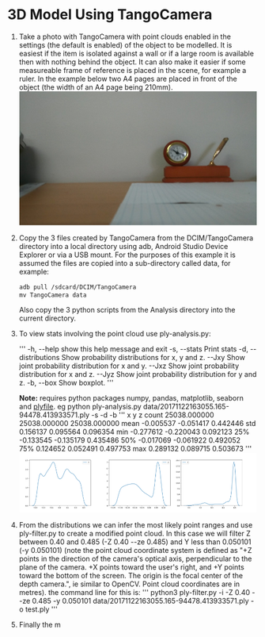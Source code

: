 # 3D Model Using TangoCamera
1. Take a photo with TangoCamera with point clouds enabled in the settings (the default is enabled)
   of the object to be modelled.  It is easiest if the item is isolated against a wall or if a large
   room is available then with nothing behind the object. It can also make it easier if some
   measureable frame of reference is placed in the scene, for example a ruler. In the example below
   two A4 pages are placed in front of the object (the width of an A4 page being 210mm).
   ![Object Image](images/penclock.jpg "Image of Object")

1. Copy the 3 files created by TangoCamera from the DCIM/TangoCamera directory into a local directory using adb, Android Studio Device Explorer or via a USB    mount. For the purposes of this example it is assumed the files are copied into a sub-directory called data, for example:

   ```
   adb pull /sdcard/DCIM/TangoCamera
   mv TangoCamera data
   ```
   Also copy the 3 python scripts from the Analysis directory into the current directory.

1. To view stats involving the point cloud use ply-analysis.py:

   '''
   -h, --help           show this help message and exit
   -s, --stats          Print stats
   -d, --distributions  Show probability distributions for x, y and z.
   --Jxy                Show joint probability distribution for x and y.
   --Jxz                Show joint probability distribution for x and z.
   --Jyz                Show joint probability distribution for y and z.
   -b, --box            Show boxplot.
   '''

   **Note:** requires python packages numpy, pandas, matplotlib, seaborn and [plyfile](https://github.com/dranjan/python-plyfile).
   eg python ply-analysis.py data/20171122163055.165-94478.413933571.ply -s -d -b
   '''
                     x             y             z
   count  25038.000000  25038.000000  25038.000000
   mean      -0.005537     -0.051417      0.442446
   std        0.156137      0.095564      0.096354
   min       -0.277612     -0.220043      0.092123
   25%       -0.133545     -0.135179      0.435486
   50%       -0.017069     -0.061922      0.492052
   75%        0.124652      0.052491      0.497753
   max        0.289132      0.089715      0.503673
   '''
   ![Distributions](images/distributions.png "Distributions")

1. From the distributions we can infer the most likely point ranges and use
   ply-filter.py to create a modified point cloud. In this case we will filter
   Z between  0.40 and 0.485 (-Z 0.40 --ze 0.485) and Y less than 0.050101
   (-y 0.050101) (note the point cloud coordinate system is defined as
   "+Z points in the direction of the camera's optical axis, perpendicular to the plane of the camera.
    +X points toward the user's right, and +Y points toward the bottom of the screen. The origin is the focal center
    of the depth camera.", ie similar to OpenCV. Point cloud coordinates are in metres).
    the command line for this is:
    '''
    python3 ply-filter.py -i -Z 0.40 --ze 0.485 -y 0.050101 data/20171122163055.165-94478.413933571.ply -o test.ply
    '''

1. Finally the m

